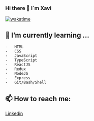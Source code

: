 ### Hi there 👋 I´m Xavi
[![wakatime](https://wakatime.com/badge/user/892822b6-1dae-4f6b-90c9-a50c71aef5bb.svg)](https://wakatime.com/@892822b6-1dae-4f6b-90c9-a50c71aef5bb)

## 🌱 I’m currently learning ...

```
-   HTML
-   CSS
-   JavaScript
-   TypeScript
-   ReactJS
-   Redux
-   NodeJS
-   Express
-   Git/Bash/Shell
```



## 📫 How to reach me: 

[Linkedin](https://www.linkedin.com/in/xaviersansb/)




